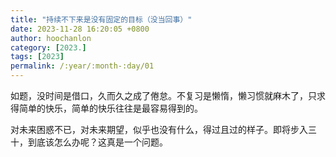 ```yaml
---
title: "持续不下来是没有固定的目标（没当回事）"
date: 2023-11-28 16:20:05 +0800
author: hoochanlon
category: [2023.]
tags: [2023]
permalink: /:year/:month-:day/01
---
```


如题，没时间是借口，久而久之成了倦怠。不复习是懒惰，懒习惯就麻木了，只求得简单的快乐，简单的快乐往往是最容易得到的。

<!-- more -->

对未来困惑不已，对未来期望，似乎也没有什么，得过且过的样子。即将步入三十，到底该怎么办呢？这真是一个问题。
